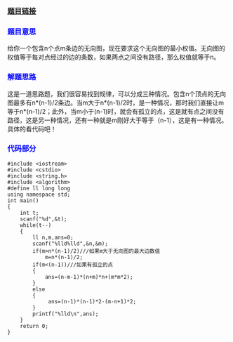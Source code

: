 ### [题目链接](http://acm.hdu.edu.cn/showproblem.php?pid=6090)

### <font color=blue>**题目意思**</font>
给你一个包含n个点m条边的无向图，现在要求这个无向图的最小权值。无向图的权值等于每对点经过的边的条数，如果两点之间没有路径，那么权值就等于n。

### <font color=blue>**解题思路**</font>
这是一道思路题，我们很容易找到规律，可以分成三种情况。包含n个顶点的无向图最多有n*(n-1)/2条边。当m大于n*(n-1)/2时，是一种情况，那时我们直接让m等于n*(n-1)/2；此外，当m小于(n-1)时，就会有孤立的点，这是就有点之间没有路径，这是另一种情况，还有一种就是m刚好大于等于（n-1），这是有一种情况。具体的看代码吧！

### <font color=blue>**代码部分**</font>
```
#include <iostream>
#include <cstdio>
#include <string.h>
#include <algorithm>
#define ll long long
using namespace std;
int main()
{
    int t;
    scanf("%d",&t);
    while(t--)
    {
        ll n,m,ans=0;
        scanf("%lld%lld",&n,&m);
        if(m>n*(n-1)/2)///如果m大于无向图的最大边数值
            m=n*(n-1)/2;
        if(m<(n-1))///如果有孤立的点
        {
            ans=(n-m-1)*(n+m)*n+(m*m*2);
        }
        else
        {
             ans=(n-1)*(n-1)*2-(m-n+1)*2;
        }
        printf("%lld\n",ans);
    }
    return 0;
}

```

